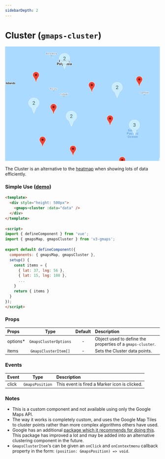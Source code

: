 ```yaml
---
sidebarDepth: 2
---
```


# Cluster (`gmaps-cluster`)

<div class="v3-gmaps-screenshot">
  <img src="../img/cluster.png">
  <p>The Cluster is an alternative to the <a href="./heatmap">heatmap</a> when showing lots of data efficiently.</p>
</div>

### Simple Use ([demo](https://vue-bujcvu.stackblitz.io/cluster))

```html
<template>
  <div style="height: 500px">
    <gmaps-cluster :data="data" />
  </div>
</template>

<script>
import { defineComponent } from 'vue';
import { gmapsMap, gmapsCluster } from 'v3-gmaps';

export default defineComponent({
  components: { gmapsMap, gmapsCluster },
  setup() {
    const items = {
      { lat: 37, lng: 56 },
      { lat: 15, lng: 108 },
      ...
    }
    return { items }
  }
});
</script>
```

### Props

| Props     |         Type          | Default | Description                                                |
| :-------- | :-------------------: | :-----: | :--------------------------------------------------------- |
| options\* | `GmapsClusterOptions` |    -    | Object used to define the properties of a `gmaps-cluster`. |
| items     | `GmapsClusterItem[]`  |    -    | Sets the Cluster data points.                              |

### Events

| Event |      Type       | Description                                   |
| :---- | :-------------: | :-------------------------------------------- |
| click | `GmapsPosition` | This event is fired a Marker icon is clicked. |

### Notes

- This is a custom component and not available using only the Google Maps API.
- The way it works is completely custom, and uses the Google Map Tiles to cluster points rather than more complex algorithms others have used.
- Google has an additional [package which it recommends for doing this](https://developers.google.com/maps/documentation/javascript/marker-clustering). This package has improved a lot and may be added into an alternative clustering component in the future.
- `GmapsClusterItem`'s can be given an `onClick` and `onContextmenu` callback property in the form: `(position: GmapsPosition) => void`.
